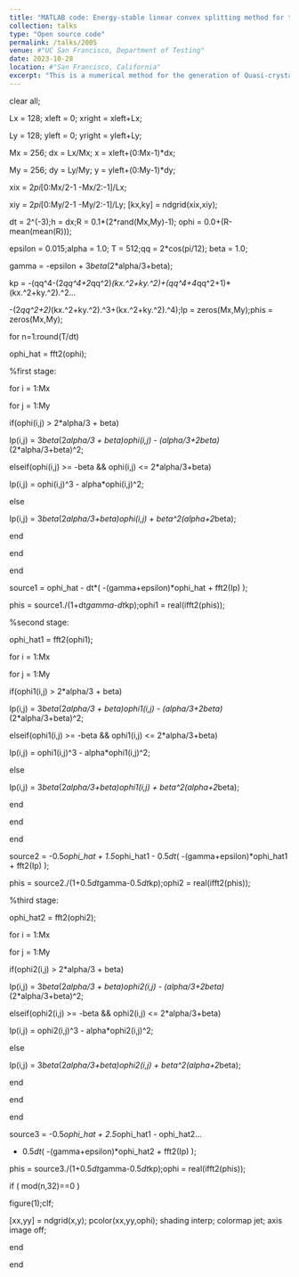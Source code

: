 ```yaml
---
title: "MATLAB code: Energy-stable linear convex splitting method for the Quasi-crystal pattern"
collection: talks
type: "Open source code"
permalink: /talks/2005
venue: #"UC San Francisco, Department of Testing"
date: 2023-10-28
location: #"San Francisco, California"
excerpt: "This is a numerical method for the generation of Quasi-crystal pattern. The Fourier spectral method is used to implement spatial discretization. The time-marching scheme is designed based on a linear and unconditionally energy-stable Runge-Kutta convex splitting method. The MATLAB codes are pasted here. <br/><img src='/images/quasi.png' width='220px'>"
---
```



clear all;

Lx = 128; xleft = 0; xright = xleft+Lx;

Ly = 128; yleft = 0; yright = yleft+Ly;

Mx = 256; dx = Lx/Mx; x = xleft+(0:Mx-1)*dx;

My = 256; dy = Ly/My; y = yleft+(0:My-1)*dy;

xix = 2*pi*[0:Mx/2-1 -Mx/2:-1]/Lx;

xiy = 2*pi*[0:My/2-1 -My/2:-1]/Ly; [kx,ky] = ndgrid(xix,xiy);

dt = 2^(-3);h = dx;R = 0.1*(2*rand(Mx,My)-1); ophi = 0.0+(R-mean(mean(R)));

epsilon = 0.015;alpha = 1.0; T = 512;qq = 2*cos(pi/12); beta = 1.0;

gamma = -epsilon + 3*beta*(2*alpha/3+beta);

kp = -(qq^4-(2*qq^4+2*qq^2)*(kx.^2+ky.^2)+(qq^4+4*qq^2+1)*(kx.^2+ky.^2).^2...

-(2*qq^2+2)*(kx.^2+ky.^2).^3+(kx.^2+ky.^2).^4);Ip = zeros(Mx,My);phis = zeros(Mx,My);

for n=1:round(T/dt)

ophi_hat = fft2(ophi);

%first stage:

for i = 1:Mx

for j = 1:My

if(ophi(i,j) > 2*alpha/3 + beta)

Ip(i,j) = 3*beta*(2*alpha/3 + beta)*ophi(i,j) - (alpha/3+2*beta)*(2*alpha/3+beta)^2;

elseif(ophi(i,j) >= -beta && ophi(i,j) <= 2*alpha/3+beta)

Ip(i,j) = ophi(i,j)^3 - alpha*ophi(i,j)^2;

else

Ip(i,j) = 3*beta*(2*alpha/3+beta)*ophi(i,j) + beta^2*(alpha+2*beta);

end

end

end

source1 = ophi_hat - dt*( -(gamma+epsilon)*ophi_hat + fft2(Ip) );

phis = source1./(1+dt*gamma-dt*kp);ophi1 = real(ifft2(phis));

%second stage:

ophi_hat1 = fft2(ophi1);

for i = 1:Mx

for j = 1:My

if(ophi1(i,j) > 2*alpha/3 + beta)

Ip(i,j) = 3*beta*(2*alpha/3 + beta)*ophi1(i,j) - (alpha/3+2*beta)*(2*alpha/3+beta)^2;

elseif(ophi1(i,j) >= -beta && ophi1(i,j) <= 2*alpha/3+beta)

Ip(i,j) = ophi1(i,j)^3 - alpha*ophi1(i,j)^2;

else

Ip(i,j) = 3*beta*(2*alpha/3+beta)*ophi1(i,j) + beta^2*(alpha+2*beta);

end

end

end

source2 = -0.5*ophi_hat + 1.5*ophi_hat1 - 0.5*dt*( -(gamma+epsilon)*ophi_hat1 + fft2(Ip) );

phis = source2./(1+0.5*dt*gamma-0.5*dt*kp);ophi2 = real(ifft2(phis));

%third stage:

ophi_hat2 = fft2(ophi2);

for i = 1:Mx

for j = 1:My

if(ophi2(i,j) > 2*alpha/3 + beta)

Ip(i,j) = 3*beta*(2*alpha/3 + beta)*ophi2(i,j) - (alpha/3+2*beta)*(2*alpha/3+beta)^2;

elseif(ophi2(i,j) >= -beta && ophi2(i,j) <= 2*alpha/3+beta)

Ip(i,j) = ophi2(i,j)^3 - alpha*ophi2(i,j)^2;

else

Ip(i,j) = 3*beta*(2*alpha/3+beta)*ophi2(i,j) + beta^2*(alpha+2*beta);

end

end

end

source3 = -0.5*ophi_hat + 2.5*ophi_hat1 - ophi_hat2...

- 0.5*dt*( -(gamma+epsilon)*ophi_hat2 + fft2(Ip) );

phis = source3./(1+0.5*dt*gamma-0.5*dt*kp);ophi = real(ifft2(phis));

if ( mod(n,32)==0 )

figure(1);clf;

[xx,yy] = ndgrid(x,y); pcolor(xx,yy,ophi); shading interp; colormap jet; axis image off;

end

end
